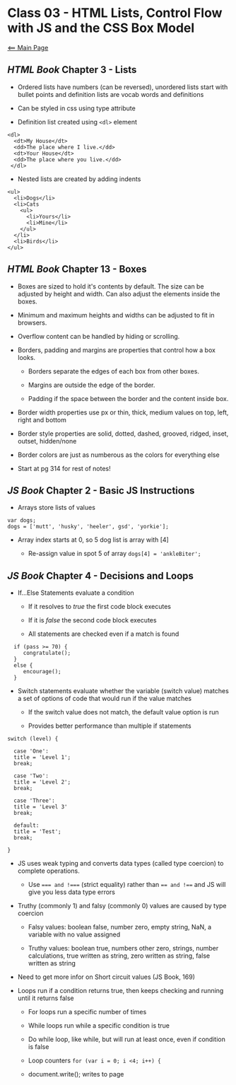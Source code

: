 # Class 03 - HTML Lists, Control Flow with JS and the CSS Box Model

[<== Main Page](../README.md)

## *HTML Book* Chapter 3 - Lists

- Ordered lists have numbers (can be reversed), unordered lists start with bullet points and definition lists are vocab words and definitions

- Can be styled in css using type attribute

- Definition list created using `<dl>` element

```render-html
<dl>
  <dt>My House</dt>
  <dd>The place where I live.</dd>
  <dt>Your House</dt>
  <dd>The place where you live.</dd>
 </dl>
 ```

- Nested lists are created by adding indents 

```render-html
<ul>
  <li>Dogs</li>
  <li>Cats
    <ul>
      <li>Yours</li>
      <li>Mine</li>
    </ul>
  </li>
  <li>Birds</li>
</ul>
```

## *HTML Book* Chapter 13 - Boxes

- Boxes are sized to hold it's contents by default. The size can be adjusted by height and width. Can also adjust the elements inside the boxes.

- Minimum and maximum heights and widths can be adjusted to fit in browsers.

- Overflow content can be handled by hiding or scrolling.

- Borders, padding and margins are properties that control how a box looks.

  - Borders separate the edges of each box from other boxes.

  - Margins are outside the edge of the border.

  - Padding if the space between the border and the content inside box.

- Border width properties use px or thin, thick, medium values on top, left, right and bottom

- Border style properties are solid, dotted, dashed, grooved, ridged, inset, outset, hidden/none

- Border colors are just as numberous as the colors for everything else

- Start at pg 314 for rest of notes!

## *JS Book* Chapter 2 - Basic JS Instructions

- Arrays store lists of values
  
```render-javascript
var dogs;
dogs = ['mutt', 'husky', 'heeler', gsd', 'yorkie'];
```

- Array index starts at 0, so 5 dog list is array with [4]

  - Re-assign value in spot 5 of array `dogs[4] = 'ankleBiter';`

## *JS Book* Chapter 4 - Decisions and Loops

- If...Else Statements evaluate a condition

  - If it resolves to *true* the first code block executes
  - If it is *false* the second code block executes

  - All statements are checked even if a match is found

```render-javascript
  if (pass >= 70) {
     congratulate();
  }
  else {
     encourage();
  }
  ```

- Switch statements evaluate whether the variable (switch value) matches a set of options of code that would run if the value matches

  - If the switch value does not match, the default value option is run

  - Provides better performance than multiple if statements

```render-javascript
switch (level) {

  case 'One':
  title = 'Level 1';
  break;

  case 'Two':
  title = 'Level 2';
  break;

  case 'Three':
  title = 'Level 3'
  break;

  default:
  title = 'Test';
  break;
  
}
```

- JS uses weak typing and converts data types (called type coercion) to complete operations. 

  - Use `=== and !===` (strict equality) rather than `== and !==` and JS will give you less data type errors

- Truthy (commonly 1) and falsy (commonly 0) values are caused by type coercion

  - Falsy values: boolean false, number zero, empty string, NaN, a variable with no value assigned

  - Truthy values: boolean true, numbers other zero, strings, number calculations, true written as string, zero written as string, false written as string 

- Need to get more infor on Short circuit values (JS Book, 169)

- Loops run if a condition returns true, then keeps checking and running until it returns false

  - For  loops run a specific number of times
  
  - While loops run while a specific condition is true
  
  - Do while loop, like while, but will run at least once, even if condition is false

  - Loop counters `for (var i = 0; i <4; i++) {`

  - document.write(); writes to page
